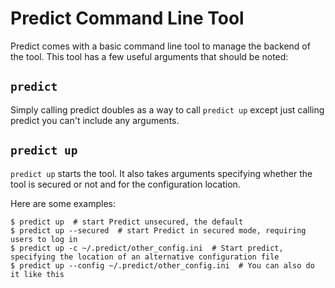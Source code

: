 # Predict Command Line Tool

Predict comes with a basic command line tool to manage the backend of the tool.
This tool has a few useful arguments that should be noted:

## `predict`

Simply calling predict doubles as a way to call `predict up` except just calling
predict you can't include any arguments.

## `predict up`

`predict up` starts the tool. It also takes arguments specifying whether the tool
is secured or not and for the configuration location.

Here are some examples:

```
$ predict up  # start Predict unsecured, the default
$ predict up --secured  # start Predict in secured mode, requiring users to log in
$ predict up -c ~/.predict/other_config.ini  # Start predict, specifying the location of an alternative configuration file
$ predict up --config ~/.predict/other_config.ini  # You can also do it like this
```

